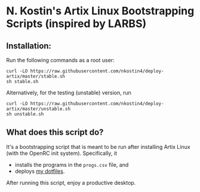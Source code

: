 # N. Kostin's Artix Linux Bootstrapping Scripts (inspired by LARBS)

## Installation:

Run the following commands as a root user:

```
curl -LO https://raw.githubusercontent.com/nkostin4/deploy-artix/master/stable.sh
sh stable.sh
```

Alternatively, for the testing (unstable) version, run

```
curl -LO https://raw.githubusercontent.com/nkostin4/deploy-artix/master/unstable.sh
sh unstable.sh
```

## What does this script do?

It's a bootstrapping script that is meant to be run after installing Artix Linux (with the OpenRC init system). Specifically, it

- installs the programs in the `progs.csv` file, and
- deploys [my dotfiles](https://github.com/nkostin4/circles).

After running this script, enjoy a productive desktop.
